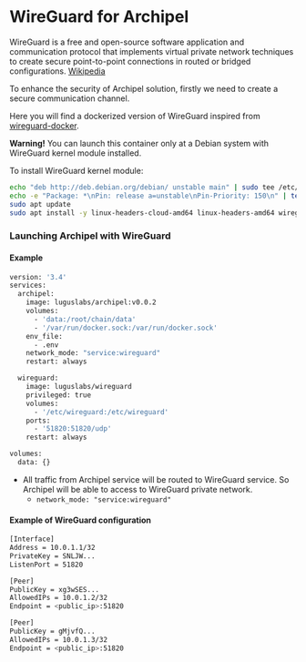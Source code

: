 # WireGuard for Archipel

WireGuard is a free and open-source software application and communication protocol that implements virtual private network techniques to create secure point-to-point connections in routed or bridged configurations. [Wikipedia](https://en.wikipedia.org/wiki/WireGuard) 

To enhance the security of Archipel solution, firstly we need to create a secure communication channel. 

Here you will find a dockerized version of WireGuard inspired from [wireguard-docker](https://github.com/cmulk/wireguard-docker).

**Warning!** You can launch this container only at a Debian system with WireGuard kernel module installed.

To install WireGuard kernel module:
```bash
echo "deb http://deb.debian.org/debian/ unstable main" | sudo tee /etc/apt/sources.list.d/unstable.list
echo -e "Package: *\nPin: release a=unstable\nPin-Priority: 150\n" | tee /etc/apt/preferences.d/limit-unstable
sudo apt update
sudo apt install -y linux-headers-cloud-amd64 linux-headers-amd64 wireguard-dkms
```

### Launching Archipel with WireGuard

#### Example
```bash
version: '3.4'
services:
  archipel:
    image: luguslabs/archipel:v0.0.2
    volumes:
      - 'data:/root/chain/data'
      - '/var/run/docker.sock:/var/run/docker.sock'
    env_file:
      - .env
    network_mode: "service:wireguard"
    restart: always

  wireguard:
    image: luguslabs/wireguard
    privileged: true
    volumes:
      - '/etc/wireguard:/etc/wireguard'
    ports:
      - '51820:51820/udp'
    restart: always

volumes:
  data: {} 
```

* All traffic from Archipel service will be routed to WireGuard service. So Archipel will be able to access to WireGuard private network.
  * ``` network_mode: "service:wireguard" ```

#### Example of WireGuard configuration

```bash
[Interface]
Address = 10.0.1.1/32
PrivateKey = SNLJW...
ListenPort = 51820

[Peer]
PublicKey = xg3wSES...
AllowedIPs = 10.0.1.2/32
Endpoint = <public_ip>:51820

[Peer]
PublicKey = gMjvfQ...
AllowedIPs = 10.0.1.3/32
Endpoint = <public_ip>:51820
```

